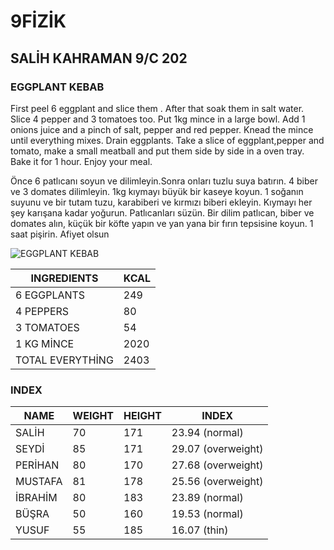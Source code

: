 # 9FİZİK
 ## SALİH KAHRAMAN 9/C 202
  ### EGGPLANT KEBAB
First peel 6 eggplant and slice them . After that soak them in salt water. Slice 4 pepper and 3 tomatoes too. Put 1kg mince in a large bowl. Add 1 onions juice and a pinch of salt, pepper and red pepper. Knead the mince until everything mixes. Drain eggplants. Take a slice of eggplant,pepper and tomato, make a small meatball and put them side by side in a oven tray. Bake it for 1 hour. Enjoy your meal.

Önce 6 patlıcanı soyun ve dilimleyin.Sonra onları tuzlu suya batırın. 4 biber ve 3 domates dilimleyin. 1kg kıymayı büyük bir kaseye koyun. 1 soğanın suyunu ve bir tutam tuzu, karabiberi ve kırmızı biberi ekleyin. Kıymayı her şey karışana kadar yoğurun. Patlıcanları süzün. Bir dilim patlıcan, biber ve domates alın, küçük bir köfte yapın ve yan yana bir fırın tepsisine koyun. 1 saat pişirin. Afiyet olsun








![EGGPLANT KEBAB](https://res.cloudinary.com/dupxfq3x3/image/upload/v1527878999/patatesli-patlican-kebabi_4.jpg)

 |INGREDIENTS|KCAL|
 |-----------|----|
 |6 EGGPLANTS|249|
 |4 PEPPERS|80|
 |3 TOMATOES|54|
 |1 KG MİNCE|2020|
 |TOTAL EVERYTHİNG|2403|
  ### INDEX
  |NAME   |WEIGHT   |HEIGHT   |INDEX   |
  |---|---|---|---|
  |SALİH   |70   |171   |23.94 (normal)   |
  |SEYDİ   |85   |171   | 29.07 (overweight)  |
  |PERİHAN   |80   |170   | 27.68 (overweight)  |
  |MUSTAFA   |81   |178   |25.56 (overweight)   |
  |İBRAHİM   |80   |183   | 23.89 (normal)  |
  |BÜŞRA   |50   |160   |19.53 (normal)   |
  |YUSUF   |55   |185   |16.07 (thin)   |
